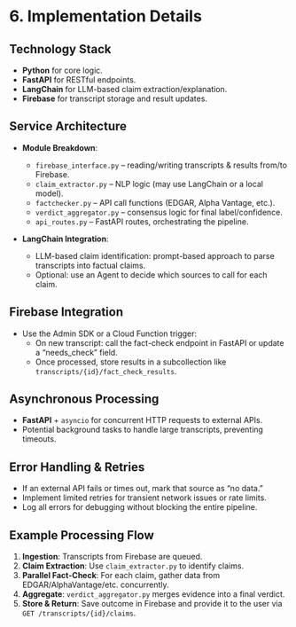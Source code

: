 # 6. Implementation Details

## Technology Stack
- **Python** for core logic.
- **FastAPI** for RESTful endpoints.
- **LangChain** for LLM-based claim extraction/explanation.
- **Firebase** for transcript storage and result updates.

## Service Architecture
- **Module Breakdown**:
  - `firebase_interface.py` – reading/writing transcripts & results from/to Firebase.
  - `claim_extractor.py` – NLP logic (may use LangChain or a local model).
  - `factchecker.py` – API call functions (EDGAR, Alpha Vantage, etc.).
  - `verdict_aggregator.py` – consensus logic for final label/confidence.
  - `api_routes.py` – FastAPI routes, orchestrating the pipeline.

- **LangChain Integration**:
  - LLM-based claim identification: prompt-based approach to parse transcripts into factual claims.
  - Optional: use an Agent to decide which sources to call for each claim.

## Firebase Integration
- Use the Admin SDK or a Cloud Function trigger:
  - On new transcript: call the fact-check endpoint in FastAPI or update a “needs_check” field.
  - Once processed, store results in a subcollection like `transcripts/{id}/fact_check_results`.

## Asynchronous Processing
- **FastAPI** + `asyncio` for concurrent HTTP requests to external APIs.
- Potential background tasks to handle large transcripts, preventing timeouts.

## Error Handling & Retries
- If an external API fails or times out, mark that source as “no data.”
- Implement limited retries for transient network issues or rate limits.
- Log all errors for debugging without blocking the entire pipeline.

## Example Processing Flow
1. **Ingestion**: Transcripts from Firebase are queued.
2. **Claim Extraction**: Use `claim_extractor.py` to identify claims.
3. **Parallel Fact-Check**: For each claim, gather data from EDGAR/AlphaVantage/etc. concurrently.
4. **Aggregate**: `verdict_aggregator.py` merges evidence into a final verdict.
5. **Store & Return**: Save outcome in Firebase and provide it to the user via `GET /transcripts/{id}/claims`.

